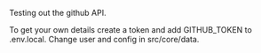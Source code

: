 Testing out the github API.

To get your own details create a token and add GITHUB_TOKEN to .env.local. Change user and config in src/core/data.
